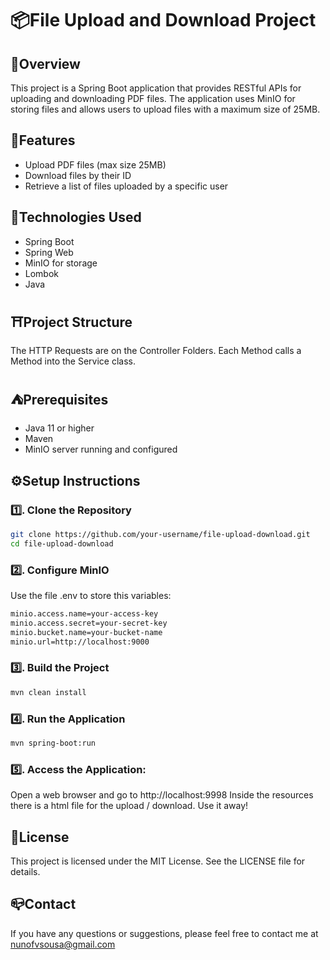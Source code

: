 # 📦File Upload and Download Project

## 👀Overview
This project is a Spring Boot application that provides RESTful APIs for uploading and downloading PDF files. The application uses MinIO for storing files and allows users to upload files with a maximum size of 25MB.

## 👑Features
- Upload PDF files (max size 25MB)
- Download files by their ID
- Retrieve a list of files uploaded by a specific user

## 🥷Technologies Used
- Spring Boot
- Spring Web
- MinIO for storage
- Lombok
- Java

## ⛩️Project Structure

The HTTP Requests are on the Controller Folders. 
Each Method calls a Method into the Service class.

## ⛺️Prerequisites
- Java 11 or higher
- Maven
- MinIO server running and configured

## ⚙️Setup Instructions

### 1️⃣. Clone the Repository
```bash
git clone https://github.com/your-username/file-upload-download.git
cd file-upload-download
```
### 2️⃣. Configure MinIO

Use the file .env to store this variables:
```bash
minio.access.name=your-access-key
minio.access.secret=your-secret-key
minio.bucket.name=your-bucket-name
minio.url=http://localhost:9000
```

### 3️⃣. Build the Project
```bash
mvn clean install
```

### 4️⃣. Run the Application
```bash
mvn spring-boot:run
```

### 5️⃣. Access the Application:

Open a web browser and go to http://localhost:9998
Inside the resources there is a html file for the upload / download. Use it away!

## 📜License

This project is licensed under the MIT License. See the LICENSE file for details.

## 📪Contact
If you have any questions or suggestions, please feel free to contact me at nunofvsousa@gmail.com
